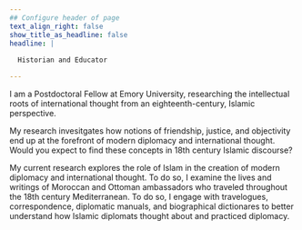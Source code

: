 ```yaml
---
## Configure header of page
text_align_right: false
show_title_as_headline: false
headline: |
  
  Historian and Educator

---
```


<!-- this is a subheadline -->
I am a Postdoctoral Fellow at Emory University, researching the intellectual roots of international thought from an eighteenth-century, Islamic perspective. 

My research invesitgates how notions of friendship, justice, and objectivity end up at the forefront of modern diplomacy and international thought. Would you expect to find these concepts in 18th century Islamic discourse?

My current research explores the role of Islam in the creation of modern diplomacy and international thought. To do so, I examine the lives and writings of Moroccan and Ottoman ambassadors who traveled throughout the 18th century Mediterranean. To do so, I engage with travelogues, correspondence, diplomatic manuals, and biographical dictionares to better understand how Islamic diplomats thought about and practiced diplomacy.
